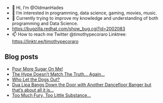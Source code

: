 - 👋 Hi, I’m @OldmanHades
- 👀 I’m interested in programming, data science, gaming, movies, music.
- 🌱 Currently trying to improve my knowledge and understanding of both programming and Data Science.
- https://bugzilla.redhat.com/show_bug.cgi?id=2002083
- 📫 How to reach me Twitter @timothypecoraro
Linktree: https://linktr.ee/timothypecoraro

## Blog posts
<!-- BLOG-POST-LIST:START -->
- [Pour More Sugar On Me!](https://medium.com/@timothypecoraro/pour-more-sugar-on-me-6b76d2a328ee?source=rss-5097f5c9b801------2)
- [The Hype Doesn’t Match The Truth… Again…](https://medium.com/@timothypecoraro/the-hype-doesnt-match-the-truth-again-5ecf1457f6dc?source=rss-5097f5c9b801------2)
- [Who Let the Dogs Out?](https://medium.com/@timothypecoraro/who-let-the-dogs-out-a14fda3d6970?source=rss-5097f5c9b801------2)
- [Dua Lipa Bangs Down the Door with Another Dancefloor Banger but that’s about all it is…](https://medium.com/@timothypecoraro/dua-lipa-bangs-down-the-door-with-another-dancefloor-banger-but-thats-about-all-it-is-16a1869a34d2?source=rss-5097f5c9b801------2)
- [Too Much Fury, Too Little Substance…](https://medium.com/@timothypecoraro/too-much-fury-too-little-substance-485b025e7595?source=rss-5097f5c9b801------2)
<!-- BLOG-POST-LIST:END -->
